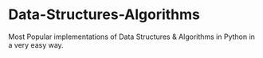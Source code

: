# Data-Structures-Algorithms
Most Popular implementations of Data Structures &amp; Algorithms in Python in a very easy way.
